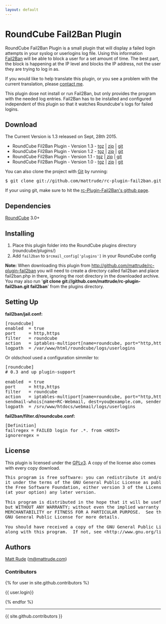 ```yaml
---
layout: default
---
```


# RoundCube Fail2Ban Plugin

RoundCube Fail2Ban Plugin is a small plugin that will display a failed login attempts in your syslog or userlogins log file. Using this information [Fail2Ban](http://www.fail2ban.org) will be able to block a user for a set amount of time. The best part, the block is happening at the IP level and blocks the IP address, not the user they are trying to log in as.

If you would like to help translate this plugin, or you see a problem with the current translation, please [contact me][1].

This plugin dose not install or run Fail2Ban, but only provides the program with the needed log entries. Fail2Ban has to be installed and configured independent of this plugin so that it watches Roundcube's logs for failed logins.

  
## Download

The Current Version is 1.3 released on Sept, 28th 2015.

* RoundCube Fil2Ban Plugin - Version 1.3 - [tgz](https://github.com/mattrude/rc-plugin-fail2ban/archive/1.3.tar.gz) | [zip](https://github.com/mattrude/rc-plugin-fail2ban/archive/1.3.zip) | [git](http://github.com/mattrude/rc-plugin-fail2ban/tree/1.3) 
* RoundCube Fil2Ban Plugin - Version 1.2 - [tgz](https://github.com/mattrude/rc-plugin-fail2ban/archive/1.2.tar.gz) | [zip](https://github.com/mattrude/rc-plugin-fail2ban/archive/1.2.zip) | [git](http://github.com/mattrude/rc-plugin-fail2ban/tree/1.2) 
* RoundCube Fil2Ban Plugin - Version 1.1 - [tgz][2] | [zip][3] | [git][4]
* RoundCube Fil2Ban Plugin - Version 1.0 - [tgz][5] | [zip][6] | [git][7]

You can also clone the project with [Git][8] by running:

<pre>$ git clone git://github.com/mattrude/rc-plugin-fail2ban.git fail2ban</pre> 

If your using git, make sure to hit the [rc-Plugin-Fail2Ban's github page][9]. 

  
## Dependencies

[RoundCube][10] 3.0+


## Installing

1. Place this plugin folder into the RoundCube plugins directory (roundcube/plugins/)
2. Add `fail2ban` to `$rcmail_config['plugins']` in your RoundCube config

**Note:** When downloading this plugin from <http://github.com/mattrude/rc-plugin-fail2ban> you will need to create a directory called fail2ban and place fail2ban.php in there, ignoring the root directory in the downloaded archive. You may also run '**git clone git://github.com/mattrude/rc-plugin-fail2ban.git fail2ban**' from the plugins directory.

  
## Setting Up

**fail2ban/jail.conf:**

<pre>[roundcube]
enabled  = true
port     = http,https
filter   = roundcube
action   = iptables-multiport[name=roundcube, port="http,https"]
logpath  = /var/www/html/roundcube/logs/userlogins</pre>

Or oldschool used a configuration simmiler to:

<pre>[roundcube]
# 0.3 and up plugin-support
 
enabled  = true
port     = http,https
filter   = roundcube
action   = iptables-multiport[name=roundcube, port="http,https"]
sendmail-whois[name=RC-Webmail, dest=you@example.com, sender=fail2ban]
logpath  = /srv/www/htdocs/webmail/logs/userlogins</pre>

**fail2ban/filter.d/roundcube.conf:**

<pre>[Definition]
failregex = FAILED login for .*. from &lt;HOST&gt;
ignoreregex =</pre>

  
## License

This plugin is licensed under the [GPLv3][11]. A copy of the license also comes with every copy download.

<pre>This program is free software: you can redistribute it and/or modify
it under the terms of the GNU General Public License as published by
the Free Software Foundation, either version 3 of the License, or
(at your option) any later version.

This program is distributed in the hope that it will be useful,
but WITHOUT ANY WARRANTY; without even the implied warranty of
MERCHANTABILITY or FITNESS FOR A PARTICULAR PURPOSE.  See the
GNU General Public License for more details.

You should have received a copy of the GNU General Public License
along with this program.  If not, see &lt;http://www.gnu.org/licenses/>.</pre>

  
## Authors

[Matt Rude][12] (m@mattrude.com)

### Contributors

{% for user in site.github.contributors %}

{{ user.login}}

{% endfor %}

----

{{ site.github.contributors }}

 [1]: http://mattrude.com/contact-me/
 [2]: http://github.com/downloads/mattrude/rc-plugin-fail2ban/roundcube-fail2ban-plugin.1.1.tgz
 [3]: http://github.com/downloads/mattrude/rc-plugin-fail2ban/roundcube-fail2ban-plugin.1.1.zip
 [4]: http://github.com/mattrude/rc-plugin-fail2ban/tree/1.1
 [5]: http://github.com/downloads/mattrude/rc-plugin-fail2ban/roundcube-fail2ban-plugin.1.0.tgz
 [6]: http://github.com/downloads/mattrude/rc-plugin-fail2ban/roundcube-fail2ban-plugin.1.0.zip
 [7]: http://github.com/mattrude/rc-plugin-fail2ban/tree/1.0
 [8]: http://git-scm.com
 [9]: http://github.com/mattrude/rc-plugin-fail2ban
 [10]: http://roundcube.net/
 [11]: http://www.gnu.org/licenses/gpl-3.0.txt
 [12]: http://mattrude.com/

